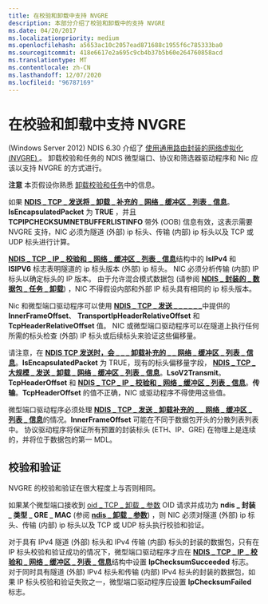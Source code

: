 ```yaml
---
title: 在校验和卸载中支持 NVGRE
description: 本部分介绍了校验和卸载中的支持 NVGRE
ms.date: 04/20/2017
ms.localizationpriority: medium
ms.openlocfilehash: a5653ac10c2057ead871688c1955f6c785333ba0
ms.sourcegitcommit: 418e6617e2a695c9cb4b37b5b60e264760858acd
ms.translationtype: MT
ms.contentlocale: zh-CN
ms.lasthandoff: 12/07/2020
ms.locfileid: "96787169"
---
```

# <a name="supporting-nvgre-in-checksum-offload"></a>在校验和卸载中支持 NVGRE


 (Windows Server 2012) NDIS 6.30 介绍了 [使用通用路由封装的网络虚拟化 (NVGRE) ](network-virtualization-using-generic-routing-encapsulation--nvgre--task-offload.md)。 卸载校验和任务的 NDIS 微型端口、协议和筛选器驱动程序和 Nic 应该以支持 NVGRE 的方式进行。

**注意**  本页假设你熟悉 [卸载校验和任务](offloading-checksum-tasks.md)中的信息。

 

如果 [**NDIS \_ TCP \_ 发送将 \_ 卸载 \_ 补充的 \_ 网络 \_ 缓冲区 \_ 列表 \_ 信息**](/windows-hardware/drivers/ddi/ndis/ns-ndis-_ndis_tcp_send_offloads_supplemental_net_buffer_list_info)。**IsEncapsulatedPacket** 为 **TRUE** ，并且 **TCPIPCHECKSUMNETBUFFERLISTINFO** 带外 (OOB) 信息有效，这表示需要 NVGRE 支持，NIC 必须为隧道 (外部) ip 标头、传输 (内部) ip 标头以及 TCP 或 UDP 标头进行计算。

[**NDIS \_ TCP \_ IP \_ 校验和 \_ 网络 \_ 缓冲区 \_ 列表 \_ 信息**](/windows-hardware/drivers/ddi/ndis/ns-ndis-_ndis_tcp_ip_checksum_net_buffer_list_info)结构中的 **IsIPv4** 和 **ISIPV6** 标志表明隧道的 ip 标头版本 (外部) ip 标头。 NIC 必须分析传输 (内部) IP 标头以确定标头的 IP 版本。 由于允许混合模式数据包 (请参阅 [**NDIS \_ 封装的 \_ 数据包 \_ 任务 \_ 卸载**](/windows-hardware/drivers/ddi/ntddndis/ns-ntddndis-_ndis_encapsulated_packet_task_offload)) ，NIC 不得假设内部和外部 IP 标头具有相同的 ip 标头版本。

Nic 和微型端口驱动程序可以使用 [**NDIS \_ TCP \_ 发送 \_ \_ \_ \_ \_ \_**](/windows-hardware/drivers/ddi/ndis/ns-ndis-_ndis_tcp_send_offloads_supplemental_net_buffer_list_info)中提供的 **InnerFrameOffset**、 **TransportIpHeaderRelativeOffset** 和 **TcpHeaderRelativeOffset** 值。 NIC 或微型端口驱动程序可以在隧道上执行任何所需的标头检查 (外部) IP 标头或后续标头来验证这些偏移量。

请注意，在 [**NDIS TCP 发送时，会 \_ \_ \_ 卸载补充的 \_ \_ 网络 \_ 缓冲区 \_ 列表 \_ 信息**](/windows-hardware/drivers/ddi/ndis/ns-ndis-_ndis_tcp_send_offloads_supplemental_net_buffer_list_info)。**IsEncapsulatedPacket** 为 TRUE，现有的标头偏移量字段， [**NDIS \_ TCP \_ 大规模 \_ 发送 \_ 卸载 \_ 网络 \_ 缓冲区 \_ 列表 \_ 信息**](/windows-hardware/drivers/ddi/ndis/ns-ndis-_ndis_tcp_large_send_offload_net_buffer_list_info)。**LsoV2Transmit**。**TcpHeaderOffset** 和 [**NDIS \_ TCP \_ IP \_ 校验和 \_ 网络 \_ 缓冲区 \_ 列表 \_ 信息**](/windows-hardware/drivers/ddi/ndis/ns-ndis-_ndis_tcp_ip_checksum_net_buffer_list_info)。**传输**。**TcpHeaderOffset** 的值不正确，NIC 或驱动程序不得使用这些值。

微型端口驱动程序必须处理 [**NDIS \_ TCP \_ 发送 \_ 卸载补充的 \_ \_ 网络 \_ 缓冲区 \_ 列表 \_ 信息**](/windows-hardware/drivers/ddi/ndis/ns-ndis-_ndis_tcp_send_offloads_supplemental_net_buffer_list_info)的情况。**InnerFrameOffset** 可能在不同于数据包开头的分散列表列表中。 协议驱动程序将保证所有预置的封装标头 (ETH、IP、GRE) 在物理上是连续的，并将位于数据包的第一 MDL。

## <a name="checksum-validation"></a>校验和验证


NVGRE 的校验和验证在很大程度上与否则相同。

如果某个微型端口接收到 [oid \_ TCP \_ 卸载 \_ 参数](./oid-tcp-offload-parameters.md) OID 请求并成功为 **ndis \_ 封装 \_ 类型 \_ GRE \_ MAC** (参阅 [**ndis \_ 卸载 \_ 参数**](/windows-hardware/drivers/ddi/ntddndis/ns-ntddndis-_ndis_offload_parameters)) ，则 NIC 必须对隧道 (外部) ip 标头、传输 (内部) ip 标头以及 TCP 或 UDP 标头执行校验和验证。

对于具有 IPv4 隧道 (外部) 标头和 IPv4 传输 (内部) 标头的封装的数据包，只有在 IP 标头校验和验证成功的情况下，微型端口驱动程序才应在 [**NDIS \_ TCP \_ IP \_ 校验和 \_ 网络 \_ 缓冲区 \_ 列表 \_ 信息**](/windows-hardware/drivers/ddi/ndis/ns-ndis-_ndis_tcp_ip_checksum_net_buffer_list_info)结构中设置 **IpChecksumSucceeded** 标志。 对于同时具有隧道 (外部) IPv4 标头和传输 (内部) IPv4 标头的封装的数据包，如果 IP 标头校验和验证失败之一，微型端口驱动程序应设置 **IpChecksumFailed** 标志。

 

